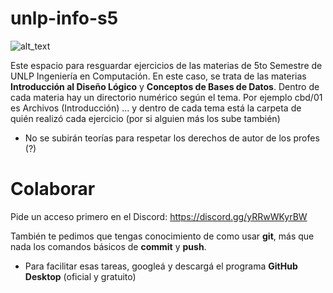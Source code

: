 # unlp-info-s5
![alt_text](https://cdn.memegenerator.es/imagenes/memes/full/31/67/31672290.jpg)

Este espacio para resguardar ejercicios de las materias de 5to Semestre de UNLP Ingeniería en Computación. En este caso, se trata de las materias **Introducción al Diseño Lógico** y **Conceptos de Bases de Datos**. Dentro de cada materia hay un directorio numérico según el tema. Por ejemplo cbd/01 es Archivos (Introducción) ... y dentro de cada tema está la carpeta de quién realizó cada ejercicio (por si alguien más los sube también)

- No se subirán teorías para respetar los derechos de autor de los profes (?)

# Colaborar
Pide un acceso primero en el Discord: https://discord.gg/yRRwWKyrBW

También te pedimos que tengas conocimiento de como usar **git**, más que nada los comandos básicos de **commit** y **push**. 
* Para facilitar esas tareas, googleá y descargá el programa **GitHub Desktop** (oficial y gratuito)

